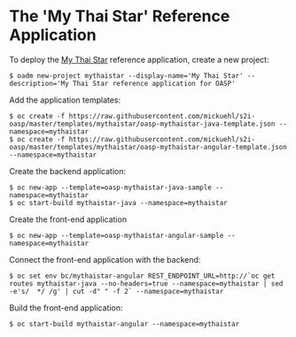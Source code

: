 # The 'My Thai Star' Reference Application

To deploy the [My Thai Star](https://github.com/oasp/my-thai-star) reference application, create a new project:

    $ oadm new-project mythaistar --display-name='My Thai Star' --description='My Thai Star reference application for OASP'

Add the application templates:

    $ oc create -f https://raw.githubusercontent.com/mickuehl/s2i-oasp/master/templates/mythaistar/oasp-mythaistar-java-template.json --namespace=mythaistar
    $ oc create -f https://raw.githubusercontent.com/mickuehl/s2i-oasp/master/templates/mythaistar/oasp-mythaistar-angular-template.json --namespace=mythaistar

Create the backend application:

    $ oc new-app --template=oasp-mythaistar-java-sample --namespace=mythaistar
    $ oc start-build mythaistar-java --namespace=mythaistar

Create the front-end application

    $ oc new-app --template=oasp-mythaistar-angular-sample --namespace=mythaistar

Connect the front-end application with the backend:

    $ oc set env bc/mythaistar-angular REST_ENDPOINT_URL=http://`oc get routes mythaistar-java --no-headers=true --namespace=mythaistar | sed -e's/  */ /g' | cut -d" " -f 2` --namespace=mythaistar

Build the front-end application:

    $ oc start-build mythaistar-angular --namespace=mythaistar

